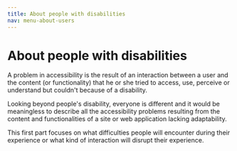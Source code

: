 ```yaml
---
title: About people with disabilities
nav: menu-about-users
---
```


# About people with disabilities

A problem in accessibility is the result of an interaction between a user and the content (or functionality) that he or she tried to access, use, perceive or understand but couldn't because of a disability.

Looking beyond people's disability, everyone is different and it would be meaningless to describe all the accessibility problems resulting from the content and functionalities of a site or web application lacking adaptability.

This first part focuses on what difficulties people will encounter during their experience or what kind of interaction will disrupt their experience.
